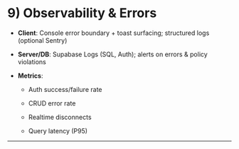 # **9\) Observability & Errors**

* **Client**: Console error boundary \+ toast surfacing; structured logs (optional Sentry)

* **Server/DB**: Supabase Logs (SQL, Auth); alerts on errors & policy violations

* **Metrics**:

  * Auth success/failure rate

  * CRUD error rate

  * Realtime disconnects

  * Query latency (P95)

---
